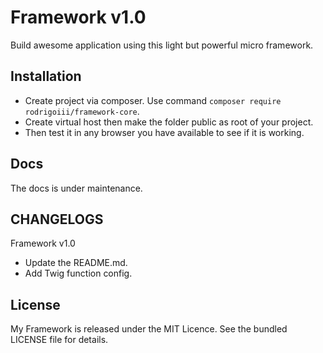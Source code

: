 # Framework v1.0
Build awesome application using this light but powerful micro framework.

## Installation
* Create project via composer. Use command `composer require rodrigoiii/framework-core`.
* Create virtual host then make the folder public as root of your project.
* Then test it in any browser you have available to see if it is working.

## Docs
The docs is under maintenance.

## CHANGELOGS
Framework v1.0
* Update the README.md.
* Add Twig function config.

## License
My Framework is released under the MIT Licence. See the bundled LICENSE file for details.